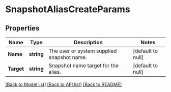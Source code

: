 # SnapshotAliasCreateParams

## Properties
Name | Type | Description | Notes
------------ | ------------- | ------------- | -------------
**Name** | **string** | The user or system supplied snapshot name. | [default to null]
**Target** | **string** | Snapshot name target for the alias. | [default to null]

[[Back to Model list]](../README.md#documentation-for-models) [[Back to API list]](../README.md#documentation-for-api-endpoints) [[Back to README]](../README.md)


